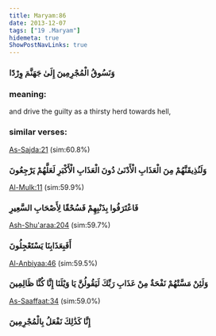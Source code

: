 ```yaml
---
title: Maryam:86
date: 2013-12-07
tags: ["19 .Maryam"]
hidemeta: true 
ShowPostNavLinks: true 
---
```

### وَنَسُوقُ الْمُجْرِمِينَ إِلَىٰ جَهَنَّمَ وِرْدًا
### meaning: 
and drive the guilty as a thirsty herd towards hell,
### similar verses: 

[As-Sajda:21](/32/21) (sim:60.8%)

### وَلَنُذِيقَنَّهُمْ مِنَ الْعَذَابِ الْأَدْنَىٰ دُونَ الْعَذَابِ الْأَكْبَرِ لَعَلَّهُمْ يَرْجِعُونَ

[Al-Mulk:11](/67/11) (sim:59.9%)

### فَاعْتَرَفُوا بِذَنْبِهِمْ فَسُحْقًا لِأَصْحَابِ السَّعِيرِ

[Ash-Shu'araa:204](/26/204) (sim:59.7%)

### أَفَبِعَذَابِنَا يَسْتَعْجِلُونَ

[Al-Anbiyaa:46](/21/46) (sim:59.5%)

### وَلَئِنْ مَسَّتْهُمْ نَفْحَةٌ مِنْ عَذَابِ رَبِّكَ لَيَقُولُنَّ يَا وَيْلَنَا إِنَّا كُنَّا ظَالِمِينَ

[As-Saaffaat:34](/37/34) (sim:59.0%)

### إِنَّا كَذَٰلِكَ نَفْعَلُ بِالْمُجْرِمِينَ
